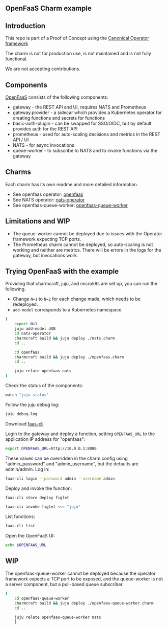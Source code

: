 ## OpenFaaS Charm example

## Introduction

This repo is part of a Proof of Concept using the [Canonical Operator framework](https://github.com/canonical/operator)

The charm is not for production use, is not maintained and is not fully functional.

We are not accepting contributions.

## Components

[OpenFaaS](https://github.com/openfaas/faas/) consists of the following components:

* gateway - the REST API and UI, requires NATS and Prometheus
* gateway.provider - a sidecar which provides a Kubernetes operator for creating functions and secrets for functions
* basic-auth-plugin - can be swapped for SSO/OIDC, but by default provides auth for the REST API
* prometheus - used for auto-scaling decisions and metrics in the REST API / UI
* NATS - for async invocations
* queue-worker - to subscribe to NATS and to invoke functions via the gateway

## Charms

Each charm has its own readme and more detailed information.

* See openfaas operator: [openfaas](openfaas/)
* See NATS operator: [nats-operator](nats-operator/)
* See openfaas-queue-worker: [openfaas-queue-worker](openfaas-queue-worker/)

## Limitations and WIP

* The queue-worker cannot be deployed due to issues with the Operator framework expecting TCP ports.
* The Prometheus charm cannot be deployed, so auto-scaling is not working and neither are metrics. There will be errors in the logs for the gateway, but invocations work.

## Trying OpenFaaS with the example

Providing that charmcraft, juju, and microk8s are set up, you can run the following.

* Change `N=1` to `N=2` for each change made, which needs to be redeployed.
* `add-model` corresponds to a Kubernetes namespace

```bash
(
    export N=1
    juju add-model d$N
    cd nats-operator
    charmcraft build && juju deploy ./nats.charm
    cd ..

    cd openfaas
    charmcraft build && juju deploy ./openfaas.charm 
    cd ..

    juju relate openfaas nats
)
```

Check the status of the components:

```bash
watch "juju status"
```

Follow the juju debug log:

```bash
juju debug-log
```

Download [faas-cli](https://github.com/openfaas/faas-cli/releases)

Login to the gateway and deploy a function, setting `OPENFAAS_URL` to the application IP address for "openfaas":

```bash
export OPENFAAS_URL=http://10.0.0.1:8080
```

These values can be overridden in the charm config using "admin_password" and "admin_username", but the defaults are admin/admin. Log in:

```bash
faas-cli login --password admin --username admin
```

Deploy and invoke the function:

```bash
faas-cli store deploy figlet

faas-cli invoke figlet <<< "juju"
```

List functions:

```bash
faas-cli list
```

Open the OpenFaaS UI:

```bash
echo $OPENFAAS_URL
```

## WIP

The openfaas-queue-worker cannot be deployed because the operator framework expects a TCP port to be exposed, and the queue-worker is not a server component, but a pull-based queue subscriber.

```bash
(   
    cd openfaas-queue-worker
    charmcraft build && juju deploy ./openfaas-queue-worker.charm 
    cd ..
    
    juju relate openfaas-queue-worker nats
    )
```